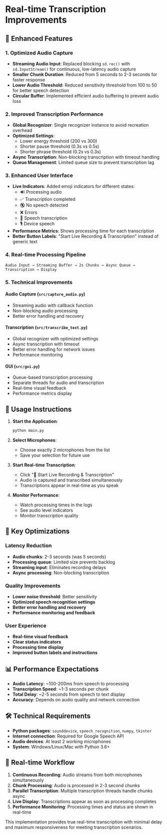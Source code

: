 # Real-time Transcription Improvements

## 🚀 Enhanced Features

### 1. Optimized Audio Capture
- **Streaming Audio Input**: Replaced blocking `sd.rec()` with `sd.InputStream()` for continuous, low-latency audio capture
- **Smaller Chunk Duration**: Reduced from 5 seconds to 2-3 seconds for faster response
- **Lower Audio Threshold**: Reduced sensitivity threshold from 100 to 50 for better speech detection
- **Circular Buffer**: Implemented efficient audio buffering to prevent audio loss

### 2. Improved Transcription Performance
- **Global Recognizer**: Single recognizer instance to avoid recreation overhead
- **Optimized Settings**: 
  - Lower energy threshold (200 vs 300)
  - Shorter pause threshold (0.3s vs 0.5s)
  - Shorter phrase threshold (0.2s vs 0.3s)
- **Async Transcription**: Non-blocking transcription with timeout handling
- **Queue Management**: Limited queue size to prevent transcription lag

### 3. Enhanced User Interface
- **Live Indicators**: Added emoji indicators for different states:
  - 🔊 Processing audio
  - ✅ Transcription completed
  - 🔇 No speech detected
  - ❌ Errors
  - 💬 Speech transcription
  - 🎙️ Device speech
- **Performance Metrics**: Shows processing time for each transcription
- **Better Button Labels**: "Start Live Recording & Transcription" instead of generic text

### 4. Real-time Processing Pipeline
```
Audio Input → Streaming Buffer → 2s Chunks → Async Queue → Transcription → Display
```

### 5. Technical Improvements

#### Audio Capture (`src/capture_audio.py`)
- Streaming audio with callback function
- Non-blocking audio processing
- Better error handling and recovery

#### Transcription (`src/transcribe_text.py`)
- Global recognizer with optimized settings
- Async transcription with timeout
- Better error handling for network issues
- Performance monitoring

#### GUI (`src/gui.py`)
- Queue-based transcription processing
- Separate threads for audio and transcription
- Real-time visual feedback
- Performance metrics display

## 🎯 Usage Instructions

1. **Start the Application**:
   ```bash
   python main.py
   ```

2. **Select Microphones**:
   - Choose exactly 2 microphones from the list
   - Save your selection for future use

3. **Start Real-time Transcription**:
   - Click "🎤 Start Live Recording & Transcription"
   - Audio is captured and transcribed simultaneously
   - Transcriptions appear in real-time as you speak

4. **Monitor Performance**:
   - Watch processing times in the logs
   - See audio level indicators
   - Monitor transcription quality

## 🔧 Key Optimizations

### Latency Reduction
- **Audio chunks**: 2-3 seconds (was 5 seconds)
- **Processing queue**: Limited size prevents backlog
- **Streaming input**: Eliminates recording delays
- **Async processing**: Non-blocking transcription

### Quality Improvements  
- **Lower noise threshold**: Better sensitivity
- **Optimized speech recognition settings**
- **Better error handling and recovery**
- **Performance monitoring and feedback**

### User Experience
- **Real-time visual feedback**
- **Clear status indicators**
- **Processing time display**
- **Improved button labels and instructions**

## 📊 Performance Expectations

- **Audio Latency**: ~100-200ms from speech to processing
- **Transcription Speed**: ~1-3 seconds per chunk
- **Total Delay**: ~2-5 seconds from speech to text display
- **Accuracy**: Depends on audio quality and network connection

## 🛠️ Technical Requirements

- **Python packages**: `sounddevice`, `speech_recognition`, `numpy`, `tkinter`
- **Internet connection**: Required for Google Speech API
- **Audio devices**: At least 2 working microphones
- **System**: Windows/Linux/Mac with Python 3.6+

## 🎥 Real-time Workflow

1. **Continuous Recording**: Audio streams from both microphones simultaneously
2. **Chunk Processing**: Audio is processed in 2-3 second chunks
3. **Parallel Transcription**: Multiple transcription threads handle chunks async
4. **Live Display**: Transcriptions appear as soon as processing completes
5. **Performance Monitoring**: Processing times and status are shown in real-time

This implementation provides true real-time transcription with minimal delay and maximum responsiveness for meeting transcription scenarios.
